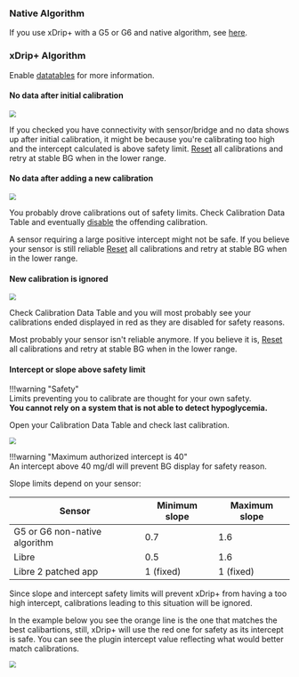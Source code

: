 ### Native Algorithm

If you use xDrip+ with a G5 or G6 and native algorithm, see [here](https://navid200.github.io/xDrip/docs/Dexcom_page.html).

### xDrip+ Algorithm

Enable [datatables](../../use/lesscommon/#show-datatables) for more information.

#### No data after initial calibration

<img src="../images/CAL16.png" style="zoom:75%;"  />

If you checked you have connectivity with sensor/bridge and no data shows up after initial calibration, it might be because you're calibrating too high and the intercept calculated is above safety limit. [Reset](../calibrate/#reset-all-calibrations) all calibrations and retry at stable BG when in the lower range.

#### No data after adding a new calibration

<img src="../images/CAL18.png" style="zoom:75%;"  />

You probably drove calibrations out of safety limits. Check Calibration Data Table and eventually [disable](../calibrate/#disable-a-calibration) the offending calibration.

A sensor requiring a large positive intercept might not be safe. If you believe your sensor is still reliable [Reset](../calibrate/#reset-all-calibrations) all calibrations and retry at stable BG when in the lower range.

#### New calibration is ignored

<img src="../images/CAL19.png" style="zoom:75%;"  />

Check Calibration Data Table and you will most probably see your calibrations ended displayed in red as they are disabled for safety reasons.

Most probably your sensor isn't reliable anymore. If you believe it is, [Reset](../calibrate/#reset-all-calibrations) all calibrations and retry at stable BG when in the lower range.

#### Intercept or slope above safety limit

!!!warning "Safety"  
    Limits preventing you to calibrate are thought for your own safety.  
    **You cannot rely on a system that is not able to detect hypoglycemia.**

Open your Calibration Data Table and check last calibration.

<img src="../images/CAL17.png" style="zoom:75%;"  />

!!!warning "Maximum authorized intercept is 40"  
    An intercept above 40 mg/dl will prevent BG display for safety reason.

Slope limits depend on your sensor:

| Sensor                        | Minimum slope | Maximum slope |
| ----------------------------- | ------------- | ------------- |
| G5 or G6 non-native algorithm | 0.7           | 1.6           |
| Libre                         | 0.5           | 1.6           |
| Libre 2 patched app           | 1 (fixed)     | 1 (fixed)     |

Since slope and intercept safety limits will prevent xDrip+ from having a too high intercept, calibrations leading to this situation will be ignored.

In the example below you see the orange line is the one that matches the best calibartions, still, xDrip+ will use the red one for safety as its intercept is safe. You can see the plugin intercept value reflecting what would better match calibrations.

<img src="../images/CAL20.png" style="zoom:75%;"  />